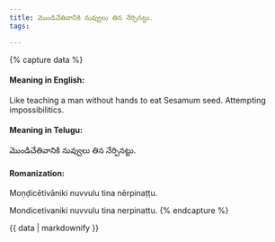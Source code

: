 ```yaml
---
title: మొండిచేతివానికి నువ్వులు తిన నేర్పినట్టు.
tags:

---
```


{% capture data %}
#### Meaning in English:
Like teaching a man without hands to eat Sesamum seed.
Attempting impossibilitics.

#### Meaning in Telugu:
మొండిచేతివానికి నువ్వులు తిన నేర్పినట్టు.

#### Romanization:
Moṇḍicētivāniki nuvvulu tina nērpinaṭṭu.

Mondicetivaniki nuvvulu tina nerpinattu.
{% endcapture %}

{{ data | markdownify }}

